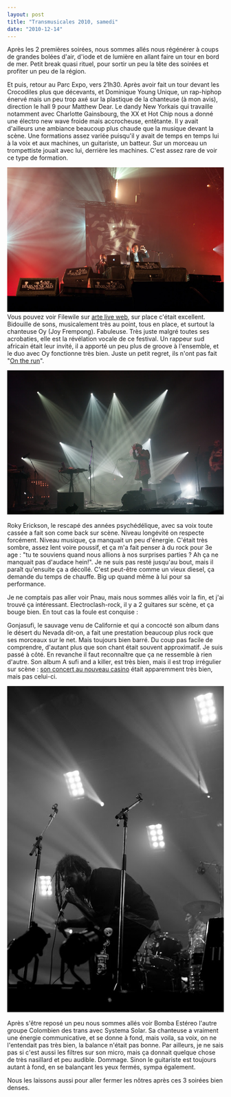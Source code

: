 ```yaml
---
layout: post
title: "Transmusicales 2010, samedi"
date: "2010-12-14"
---
```


Après les 2 premières soirées, nous sommes allés nous régénérer à coups de grandes bolées d'air, d'iode et de lumière en allant faire un tour en bord de mer. Petit break quasi rituel, pour sortir un peu la tête des soirées et profiter un peu de la région.

Et puis, retour au Parc Expo, vers 21h30. Après avoir fait un tour devant les Crocodiles plus que décevants, et Dominique Young Unique, un rap-hiphop énervé mais un peu trop axé sur la plastique de la chanteuse (à mon avis), direction le hall 9 pour Matthew Dear. Le dandy New Yorkais qui travaille notamment avec Charlotte Gainsbourg, the XX et Hot Chip nous a donné une électro new wave froide mais accrocheuse, entêtante. Il y avait d'ailleurs une ambiance beaucoup plus chaude que la musique devant la scène. Une formations assez variée puisqu'il y avait de temps en temps lui à la voix et aux machines, un guitariste, un batteur. Sur un morceau un trompettiste jouait avec lui, derrière les machines. C'est assez rare de voir ce type de formation.

![](/images/IMGP0821.jpg)  Vous pouvez voir Filewile sur [arte live web](http://liveweb.arte.tv/fr/video/Filewile_aux_Transmusicales_de_Rennes/), sur place c'était excellent. Bidouille de sons, musicalement très au point, tous en place, et surtout la chanteuse Oy (Joy Frempong). Fabuleuse. Très juste malgré toutes ses acrobaties, elle est la révélation vocale de ce festival. Un rappeur sud africain était leur invité, il a apporté un peu plus de groove à l'ensemble, et le duo avec Oy fonctionne très bien. Juste un petit regret, ils n'ont pas fait "[On the run](http://www.youtube.com/watch?v=gvgJuMsVsUk)".

![](/images/IMGP0838.jpg)

Roky Erickson, le rescapé des années psychédélique, avec sa voix toute cassée a fait son come back sur scène. Niveau longévité on respecte forcément. Niveau musique, ça manquait un peu d'énergie. C'était très sombre, assez lent voire poussif, et ça m'a fait penser à du rock pour 3e age : "tu te souviens quand nous allions à nos surprises parties ? Ah ça ne manquait pas d'audace hein!". Je ne suis pas resté jusqu'au bout, mais il paraît qu'ensuite ça a décollé. C'est peut-être comme un vieux diesel, ça demande du temps de chauffe. Big up quand même à lui pour sa performance.

Je ne comptais pas aller voir Pnau, mais nous sommes allés voir la fin, et j'ai trouvé ça intéressant. Electroclash-rock, il y a 2 guitares sur scène, et ça bouge bien. En tout cas la foule est conquise : 

Gonjasufi, le sauvage venu de Californie et qui a concocté son album dans le désert du Nevada dit-on, a fait une prestation beaucoup plus rock que ses morceaux sur le net. Mais toujours bien barré. Du coup pas facile de comprendre, d'autant plus que son chant était souvent approximatif. Je suis passé à côté. En revanche il faut reconnaître que ça ne ressemble à rien d'autre. Son album A sufi and a killer, est très bien, mais il est trop irrégulier sur scène : [son concert au nouveau casino](http://www.dailymotion.com/video/xe1twz_gonjasufi-live-nouveau-casino-2010_music) était apparemment très bien, mais pas celui-ci.

![](/images/IMGP0858.jpg)

Après s'être reposé un peu nous sommes allés voir Bomba Estéreo l'autre groupe Colombien des trans avec Systema Solar. Sa chanteuse a vraiment une énergie communicative, et se donne à fond, mais voila, sa voix, on ne l'entendait pas très bien, la balance n'était pas bonne. Par ailleurs, je ne sais pas si c'est aussi les filtres sur son micro, mais ça donnait quelque chose de très nasillard et peu audible. Dommage. Sinon le guitariste est toujours autant à fond, en se balançant les yeux fermés, sympa également.

Nous les laissons aussi pour aller fermer les nôtres après ces 3 soirées bien denses.
